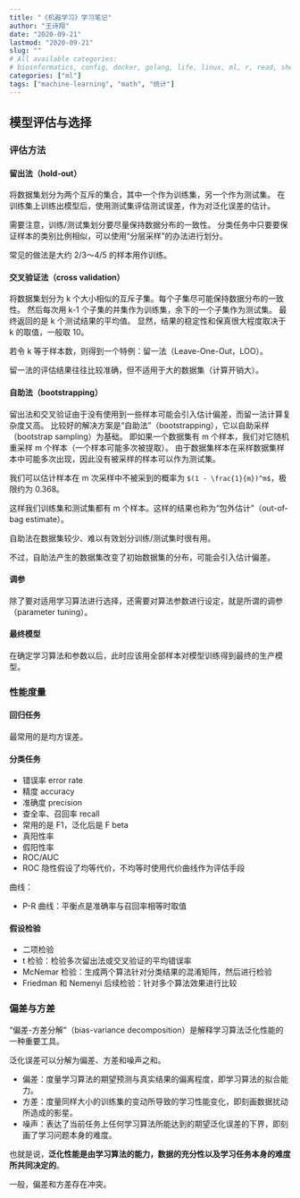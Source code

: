 ```yaml
---
title: "《机器学习》学习笔记"
author: "王诗翔"
date: "2020-09-21"
lastmod: "2020-09-21"
slug: ""
# All available categories:
# bioinformatics, config, docker, golang, life, linux, ml, r, read, shell, thinking
categories: ["ml"]
tags: ["machine-learning", "math", "统计"]
---
```


## 模型评估与选择

### 评估方法

#### 留出法（hold-out）

将数据集划分为两个互斥的集合，其中一个作为训练集，另一个作为测试集。
在训练集上训练出模型后，使用测试集评估测试误差，作为对泛化误差的估计。

需要注意，训练/测试集划分要尽量保持数据分布的一致性。
分类任务中只要要保证样本的类别比例相似，可以使用“分层采样”的办法进行划分。

常见的做法是大约 2/3～4/5 的样本用作训练。

#### 交叉验证法（cross validation）

将数据集划分为 k 个大小相似的互斥子集。每个子集尽可能保持数据分布的一致性。
然后每次用 k-1 个子集的并集作为训练集，余下的一个子集作为测试集。
最终返回的是 k 个测试结果的平均值。
显然，结果的稳定性和保真很大程度取决于 k 的取值，一般取 10。

若令 k 等于样本数，则得到一个特例：留一法（Leave-One-Out，LOO）。

留一法的评估结果往往比较准确，但不适用于大的数据集（计算开销大）。


#### 自助法（bootstrapping）

留出法和交叉验证由于没有使用到一些样本可能会引入估计偏差，而留一法计算复杂度又高。
比较好的解决方案是“自助法”（bootstrapping），它以自助采样（bootstrap sampling）为基础。
即如果一个数据集有 m 个样本，我们对它随机重采样 m 个样本（一个样本可能多次被提取）。
由于数据集样本在采样数据集样本中可能多次出现，因此没有被采样的样本可以作为测试集。

我们可以估计样本在 m 次采样中不被采到的概率为 `$(1 - \frac{1}{m})^m$`，极限约为 0.368。

这样我们训练集和测试集都有 m 个样本。这样的结果也称为“包外估计”（out-of-bag estimate）。

自助法在数据集较少、难以有效划分训练/测试集时很有用。

不过，自助法产生的数据集改变了初始数据集的分布，可能会引入估计偏差。

#### 调参

除了要对适用学习算法进行选择，还需要对算法参数进行设定，就是所谓的调参（parameter tuning）。

#### 最终模型

在确定学习算法和参数以后，此时应该用全部样本对模型训练得到最终的生产模型。


### 性能度量

#### 回归任务

最常用的是均方误差。

#### 分类任务

- 错误率 error rate
- 精度 accuracy
- 准确度 precision
- 查全率、召回率 recall
- 常用的是 F1，泛化后是 F beta
- 真阳性率
- 假阳性率
- ROC/AUC
- ROC 隐性假设了均等代价，不均等时使用代价曲线作为评估手段

曲线：

- P-R 曲线：平衡点是准确率与召回率相等时取值

#### 假设检验

- 二项检验
- t 检验：检验多次留出法或交叉验证的平均错误率
- McNemar 检验：生成两个算法针对分类结果的混淆矩阵，然后进行检验
- Friedman 和 Nemenyi 后续检验：针对多个算法效果进行比较


### 偏差与方差

“偏差-方差分解”（bias-variance decomposition）是解释学习算法泛化性能的一种重要工具。

泛化误差可以分解为偏差、方差和噪声之和。

- 偏差：度量学习算法的期望预测与真实结果的偏离程度，即学习算法的拟合能力。
- 方差：度量同样大小的训练集的变动所导致的学习性能变化，即刻画数据扰动所造成的影星。
- 噪声：表达了当前任务上任何学习算法所能达到的期望泛化误差的下界，即刻画了学习问题本身的难度。

也就是说，**泛化性能是由学习算法的能力，数据的充分性以及学习任务本身的难度所共同决定的**。

一般，偏差和方差存在冲突。



